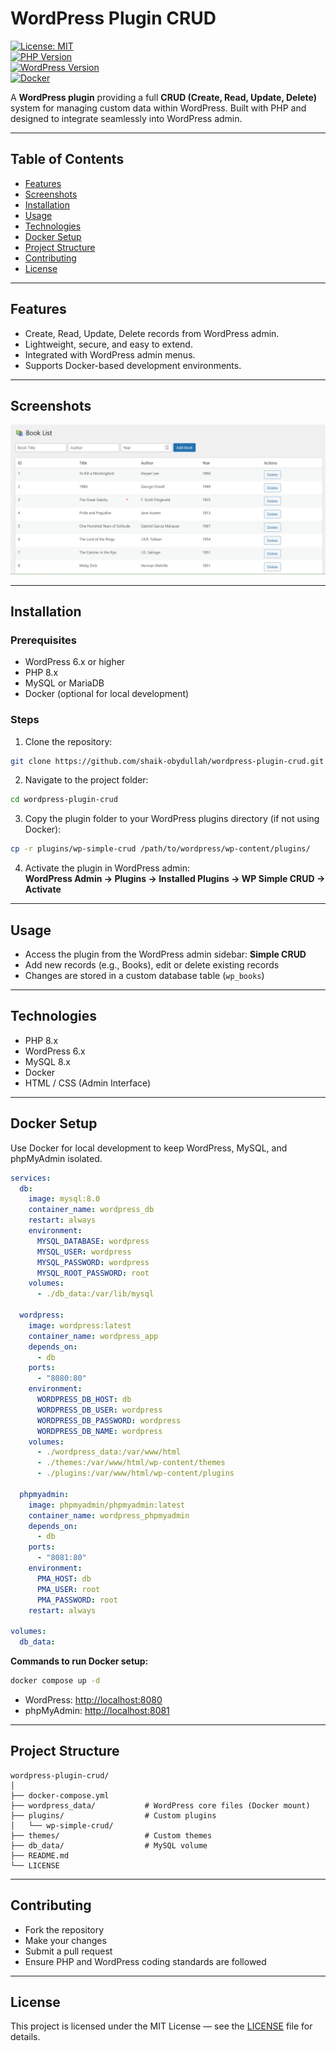 # WordPress Plugin CRUD

[![License: MIT](https://img.shields.io/badge/License-MIT-blue.svg)](LICENSE)  
[![PHP Version](https://img.shields.io/badge/PHP-8.4-blue)](https://www.php.net/)  
[![WordPress Version](https://img.shields.io/badge/WordPress-6.x-green)](https://wordpress.org/)  
[![Docker](https://img.shields.io/badge/Docker-Ready-blue.svg)](https://www.docker.com/)

A **WordPress plugin** providing a full **CRUD (Create, Read, Update, Delete)** system for managing custom data within WordPress. Built with PHP and designed to integrate seamlessly into WordPress admin.

---

## Table of Contents

- [Features](#features)  
- [Screenshots](#screenshots)  
- [Installation](#installation)  
- [Usage](#usage)  
- [Technologies](#technologies)  
- [Docker Setup](#docker-setup)  
- [Project Structure](#project-structure)  
- [Contributing](#contributing)  
- [License](#license)  

---

## Features

- Create, Read, Update, Delete records from WordPress admin.  
- Lightweight, secure, and easy to extend.  
- Integrated with WordPress admin menus.  
- Supports Docker-based development environments.  

---

## Screenshots

![Book List](https://github.com/shaik-obydullah/wordpress-plugin-crud/blob/main/Book%20List.png?raw=true)

---

## Installation

### Prerequisites

- WordPress 6.x or higher  
- PHP 8.x  
- MySQL or MariaDB  
- Docker (optional for local development)  

### Steps

1. Clone the repository:

```bash
git clone https://github.com/shaik-obydullah/wordpress-plugin-crud.git
```

2. Navigate to the project folder:

```bash
cd wordpress-plugin-crud
```

3. Copy the plugin folder to your WordPress plugins directory (if not using Docker):

```bash
cp -r plugins/wp-simple-crud /path/to/wordpress/wp-content/plugins/
```

4. Activate the plugin in WordPress admin:  
**WordPress Admin → Plugins → Installed Plugins → WP Simple CRUD → Activate**

---

## Usage

- Access the plugin from the WordPress admin sidebar: **Simple CRUD**  
- Add new records (e.g., Books), edit or delete existing records  
- Changes are stored in a custom database table (`wp_books`)  

---

## Technologies

- PHP 8.x  
- WordPress 6.x  
- MySQL 8.x  
- Docker  
- HTML / CSS (Admin Interface)  

---

## Docker Setup

Use Docker for local development to keep WordPress, MySQL, and phpMyAdmin isolated.

```yaml
services:
  db:
    image: mysql:8.0
    container_name: wordpress_db
    restart: always
    environment:
      MYSQL_DATABASE: wordpress
      MYSQL_USER: wordpress
      MYSQL_PASSWORD: wordpress
      MYSQL_ROOT_PASSWORD: root
    volumes:
      - ./db_data:/var/lib/mysql

  wordpress:
    image: wordpress:latest
    container_name: wordpress_app
    depends_on:
      - db
    ports:
      - "8080:80"
    environment:
      WORDPRESS_DB_HOST: db
      WORDPRESS_DB_USER: wordpress
      WORDPRESS_DB_PASSWORD: wordpress
      WORDPRESS_DB_NAME: wordpress
    volumes:
      - ./wordpress_data:/var/www/html
      - ./themes:/var/www/html/wp-content/themes
      - ./plugins:/var/www/html/wp-content/plugins

  phpmyadmin:
    image: phpmyadmin/phpmyadmin:latest
    container_name: wordpress_phpmyadmin
    depends_on:
      - db
    ports:
      - "8081:80"
    environment:
      PMA_HOST: db
      PMA_USER: root
      PMA_PASSWORD: root
    restart: always

volumes:
  db_data:
```

**Commands to run Docker setup:**

```bash
docker compose up -d
```

- WordPress: [http://localhost:8080](http://localhost:8080)  
- phpMyAdmin: [http://localhost:8081](http://localhost:8081)  

---

## Project Structure

```
wordpress-plugin-crud/
│
├── docker-compose.yml
├── wordpress_data/           # WordPress core files (Docker mount)
├── plugins/                  # Custom plugins
│   └── wp-simple-crud/
├── themes/                   # Custom themes
├── db_data/                  # MySQL volume
├── README.md
└── LICENSE
```

---

## Contributing

- Fork the repository  
- Make your changes  
- Submit a pull request  
- Ensure PHP and WordPress coding standards are followed  

---

## License

This project is licensed under the MIT License — see the [LICENSE](LICENSE) file for details.

